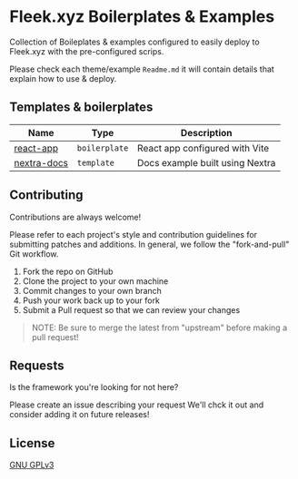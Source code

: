 # Fleek.xyz Boilerplates & Examples

Collection of Boileplates & examples configured to easily deploy to Fleek.xyz with the pre-configured scrips.

Please check each theme/example `Readme.md` it will contain details that explain how to use & deploy. 
## Templates & boilerplates

| Name | Type | Description |                                                   
| ----- | --- | ---- |
| [react-app]() |  `boilerplate` | React app configured with Vite |
| [nextra-docs]() |  `template` | Docs example built using Nextra |


## Contributing

Contributions are always welcome!

Please refer to each project's style and contribution guidelines for submitting patches and additions. In general, we follow the "fork-and-pull" Git workflow.

1. Fork the repo on GitHub
2. Clone the project to your own machine
3. Commit changes to your own branch
4. Push your work back up to your fork
5. Submit a Pull request so that we can review your changes

> NOTE: Be sure to merge the latest from "upstream" before making a pull request!



## Requests

Is the framework you're looking for not here?

Please create an issue describing your request We'll chck it out and consider adding it on future releases!

## License

[GNU GPLv3](https://choosealicense.com/licenses/gpl-3.0/)

